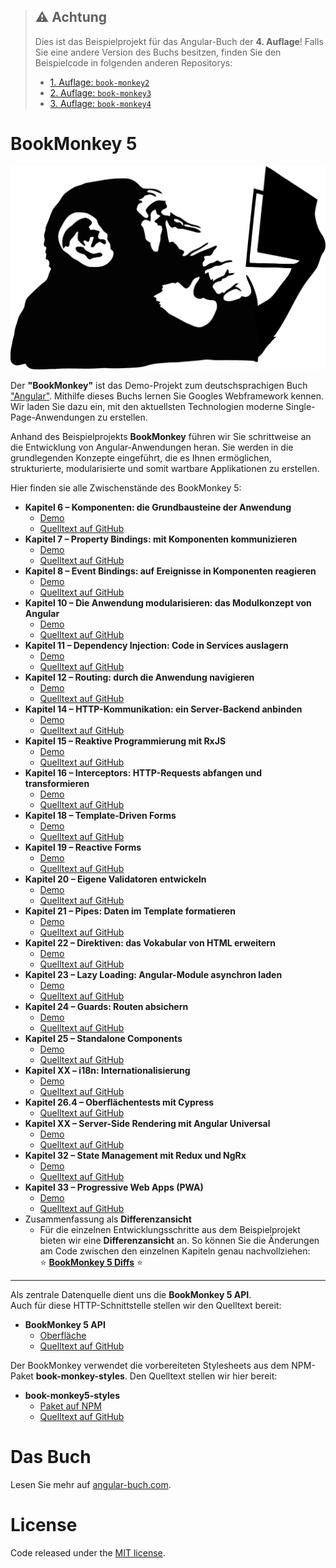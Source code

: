 > ## :warning: Achtung
> Dies ist das Beispielprojekt für das Angular-Buch der **4. Auflage**!
Falls Sie eine andere Version des Buchs besitzen, finden Sie den Beispielcode in folgenden anderen Repositorys:
> * [1. Auflage: `book-monkey2`](https://github.com/angular-buch/book-monkey2)
> * [2. Auflage: `book-monkey3`](https://github.com/angular-buch/book-monkey3)
> * [3. Auflage: `book-monkey4`](https://github.com/angular-buch/book-monkey4)


# BookMonkey 5
![Monkey](monkey-thinking.png)

Der __"BookMonkey"__ ist das Demo-Projekt zum deutschsprachigen Buch ["Angular"](https://angular-buch.com/).
Mithilfe dieses Buchs lernen Sie Googles Webframework kennen.
Wir laden Sie dazu ein, mit den aktuellsten Technologien moderne Single-Page-Anwendungen zu erstellen.

Anhand des Beispielprojekts __BookMonkey__ führen wir Sie schrittweise an die Entwicklung von Angular-Anwendungen heran.
Sie werden in die grundlegenden Konzepte eingeführt, die es Ihnen ermöglichen, strukturierte, modularisierte und somit wartbare Applikationen zu erstellen.

Hier finden sie alle Zwischenstände des BookMonkey 5:

* __Kapitel 6 – Komponenten: die Grundbausteine der Anwendung__
  * [Demo](https://01-components-bm5.angular-buch.com)
  * [Quelltext auf GitHub](https://github.com/book-monkey5/01-components)
* __Kapitel 7 – Property Bindings: mit Komponenten kommunizieren__
  * [Demo](https://02-property-binding-bm5.angular-buch.com)
  * [Quelltext auf GitHub](https://github.com/book-monkey5/02-property-binding)
* __Kapitel 8 – Event Bindings: auf Ereignisse in Komponenten reagieren__
  * [Demo](https://03-event-binding-bm5.angular-buch.com)
  * [Quelltext auf GitHub](https://github.com/book-monkey5/03-event-binding)
* __Kapitel 10 – Die Anwendung modularisieren: das Modulkonzept von Angular__
  * [Demo](https://04-modules-bm5.angular-buch.com)
  * [Quelltext auf GitHub](https://github.com/book-monkey5/04-modules)
* __Kapitel 11 – Dependency Injection: Code in Services auslagern__
  * [Demo](https://05-di-bm5.angular-buch.com)
  * [Quelltext auf GitHub](https://github.com/book-monkey5/05-di)
* __Kapitel 12 – Routing: durch die Anwendung navigieren__
  * [Demo](https://06-routing-bm5.angular-buch.com)
  * [Quelltext auf GitHub](https://github.com/book-monkey5/06-routing)
* __Kapitel 14 – HTTP-Kommunikation: ein Server-Backend anbinden__
  * [Demo](https://07-http-bm5.angular-buch.com)
  * [Quelltext auf GitHub](https://github.com/book-monkey5/07-http)
* __Kapitel 15 – Reaktive Programmierung mit RxJS__
  * [Demo](https://08-rxjs-bm5.angular-buch.com)
  * [Quelltext auf GitHub](https://github.com/book-monkey5/08-rxjs)
* __Kapitel 16 – Interceptors: HTTP-Requests abfangen und transformieren__
  * [Demo](https://09-interceptors-bm5.angular-buch.com)
  * [Quelltext auf GitHub](https://github.com/book-monkey5/09-interceptors)
* __Kapitel 18 – Template-Driven Forms__
  * [Demo](https://10-template-driven-forms-bm5.angular-buch.com)
  * [Quelltext auf GitHub](https://github.com/book-monkey5/10-template-driven-forms)
* __Kapitel 19 – Reactive Forms__
  * [Demo](https://11-reactive-forms-bm5.angular-buch.com)
  * [Quelltext auf GitHub](https://github.com/book-monkey5/11-reactive-forms)
* __Kapitel 20 – Eigene Validatoren entwickeln__
  * [Demo](https://12-validation-bm5.angular-buch.com)
  * [Quelltext auf GitHub](https://github.com/book-monkey5/12-validation)
* __Kapitel 21 – Pipes: Daten im Template formatieren__
  * [Demo](https://13-pipes-bm5.angular-buch.com)
  * [Quelltext auf GitHub](https://github.com/book-monkey5/13-pipes)
* __Kapitel 22 – Direktiven: das Vokabular von HTML erweitern__
  * [Demo](https://14-directives-bm5.angular-buch.com)
  * [Quelltext auf GitHub](https://github.com/book-monkey5/14-directives)
* __Kapitel 23 – Lazy Loading: Angular-Module asynchron laden__
  * [Demo](https://15-lazyloading-bm5.angular-buch.com)
  * [Quelltext auf GitHub](https://github.com/book-monkey5/15-lazyloading)
* __Kapitel 24 – Guards: Routen absichern__
  * [Demo](https://16-guards-bm5.angular-buch.com)
  * [Quelltext auf GitHub](https://github.com/book-monkey5/16-guards)
* __Kapitel 25 – Standalone Components__
  * [Demo](https://17-standalone-bm5.angular-buch.com)
  * [Quelltext auf GitHub](https://github.com/book-monkey5/17-standalone)
* __Kapitel XX – i18n: Internationalisierung__
  * [Demo](https://16c-i18n-bm5.angular-buch.com)
  * [Quelltext auf GitHub](https://github.com/book-monkey5/16c-i18n)
* __Kapitel 26.4 – Oberflächentests mit Cypress__
  * [Quelltext auf GitHub](https://github.com/book-monkey5/99-cypress)
* __Kapitel XX – Server-Side Rendering mit Angular Universal__
  * [Demo](https://95-ssr-bm5.angular-buch.com)
  * [Quelltext auf GitHub](https://github.com/book-monkey5/95-ssr)
* __Kapitel 32 – State Management mit Redux und NgRx__
  * [Demo](https://97-ngrx-bm5.angular-buch.com)
  * [Quelltext auf GitHub](https://github.com/book-monkey5/97-ngrx)
* __Kapitel 33 – Progressive Web Apps (PWA)__
  * [Demo](https://98-pwa-bm5.angular-buch.com)
  * [Quelltext auf GitHub](https://github.com/book-monkey5/98-pwa)
* Zusammenfassung als __Differenzansicht__
  * Für die einzelnen Entwicklungsschritte aus dem Beispielprojekt bieten wir eine __Differenzansicht__ an.
  So können Sie die Änderungen am Code zwischen den einzelnen Kapiteln genau nachvollziehen:  
  ⭐️ __[BookMonkey 5 Diffs](https://book-monkey5.angular-buch.com/diffs/)__ ⭐️

---

Als zentrale Datenquelle dient uns die __BookMonkey 5 API__.  
Auch für diese HTTP-Schnittstelle stellen wir den Quelltext bereit:

* __BookMonkey 5 API__
  * [Oberfläche](https://api5.angular-buch.com/)
  * [Quelltext auf GitHub](https://github.com/angular-buch/api5)

Der BookMonkey verwendet die vorbereiteten Stylesheets aus dem NPM-Paket __book-monkey-styles__. Den Quelltext stellen wir hier bereit:

* __book-monkey5-styles__
  * [Paket auf NPM](https://www.npmjs.com/package/book-monkey5-styles)
  * [Quelltext auf GitHub](https://github.com/angular-buch/book-monkey5-styles)


# Das Buch

Lesen Sie mehr auf [angular-buch.com](https://angular-buch.com/).

<!-- [![Book](https://api4.angular-buch.com/images/angular_auflage2_small.jpg)](https://angular-buch.com/) -->



# License
Code released under the [MIT license](https://opensource.org/licenses/MIT).
